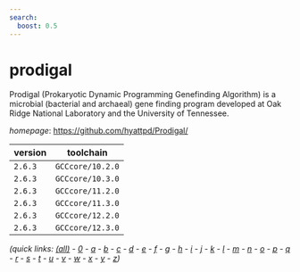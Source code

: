 ```yaml
---
search:
  boost: 0.5
---
```

# prodigal

Prodigal (Prokaryotic Dynamic Programming Genefinding Algorithm)    is a microbial (bacterial and archaeal) gene finding program developed    at Oak Ridge National Laboratory and the University of Tennessee.

*homepage*: <https://github.com/hyattpd/Prodigal/>

version | toolchain
--------|----------
``2.6.3`` | ``GCCcore/10.2.0``
``2.6.3`` | ``GCCcore/10.3.0``
``2.6.3`` | ``GCCcore/11.2.0``
``2.6.3`` | ``GCCcore/11.3.0``
``2.6.3`` | ``GCCcore/12.2.0``
``2.6.3`` | ``GCCcore/12.3.0``


*(quick links: [(all)](../index.md) - [0](../0/index.md) - [a](../a/index.md) - [b](../b/index.md) - [c](../c/index.md) - [d](../d/index.md) - [e](../e/index.md) - [f](../f/index.md) - [g](../g/index.md) - [h](../h/index.md) - [i](../i/index.md) - [j](../j/index.md) - [k](../k/index.md) - [l](../l/index.md) - [m](../m/index.md) - [n](../n/index.md) - [o](../o/index.md) - [p](../p/index.md) - [q](../q/index.md) - [r](../r/index.md) - [s](../s/index.md) - [t](../t/index.md) - [u](../u/index.md) - [v](../v/index.md) - [w](../w/index.md) - [x](../x/index.md) - [y](../y/index.md) - [z](../z/index.md))*

